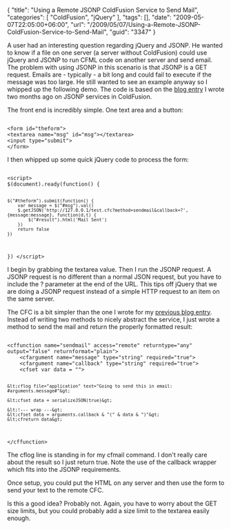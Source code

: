 {
	"title": "Using a Remote JSONP ColdFusion Service to Send Mail",
	"categories": [
		"ColdFusion",
		"jQuery"
	],
	"tags": [],
	"date": "2009-05-07T22:05:00+06:00",
	"url": "/2009/05/07/Using-a-Remote-JSONP-ColdFusion-Service-to-Send-Mail",
	"guid": "3347"
}

A user had an interesting question regarding jQuery and JSONP. He wanted to know if a file on one server (a server without ColdFusion) could use jQuery and JSONP to run CFML code on another server and send email. The problem with using JSONP in this scenario is that JSONP is a GET request. Emails are - typically - a bit long and could fail to execute if the message was too large. He still wanted to see an example anyway so I whipped up the following demo. The code is based on the <a href="http://www.raymondcamden.com/index.cfm/2009/3/11/Writing-a-JSONP-service-in-ColdFusion">blog entry</a> I wrote two months ago on JSONP services in ColdFusion. 

The front end is incredibly simple. One text area and a button:

<code>
&lt;form id="theform"&gt;
&lt;textarea name="msg" id="msg"&gt;&lt;/textarea&gt;
&lt;input type="submit"&gt;	
&lt;/form&gt;
</code>

I then whipped up some quick jQuery code to process the form:

<code>
&lt;script&gt;
$(document).ready(function() {

	$("#theform").submit(function() {
		var message = $("#msg").val()
		$.getJSON('http://127.0.0.1/test.cfc?method=sendmail&callback=?', {message:message}, function(d,t) {
			$("#result").html('Mail Sent')
		})
		return false
	})
})
&lt;/script&gt;
</code>

I begin by grabbing the textarea value. Then I run the JSONP request. A JSONP request is no different than a normal JSON request, but you have to include the ? parameter at the end of the URL. This tips off jQuery that we are doing a JSONP request instead of a simple HTTP request to an item on the same server. 

The CFC is a bit simpler than the one I wrote for my <a href="http://www.coldfusionjedi.com/index.cfm/2009/3/11/Writing-a-JSONP-service-in-ColdFusion">previous blog entry</a>. Instead of writing two methods to nicely abstract the service, I just wrote a method to send the mail and return the properly formatted result:

<code>
&lt;cffunction name="sendmail" access="remote" returntype="any" output="false" returnformat="plain"&gt;
	&lt;cfargument name="message" type="string" required="true"&gt;
	&lt;cfargument name="callback" type="string" required="true"&gt;
	&lt;cfset var data = ""&gt;
	
	&lt;cflog file="application" text="Going to send this in email: #arguments.message#"&gt;

	&lt;cfset data = serializeJSON(true)&gt;
   
	&lt;!--- wrap ---&gt;
	&lt;cfset data = arguments.callback & "(" & data & ")"&gt;
	&lt;cfreturn data&gt;
&lt;/cffunction&gt;
</code>

The cflog line is standing in for my cfmail command. I don't really care about the result so I just return true. Note the use of the callback wrapper which fits into the JSONP requirements. 

Once setup, you could put the HTML on any server and then use the form to send your text to the remote CFC. 

Is this a good idea? Probably not. Again, you have to worry about the GET size limits, but you could probably add a size limit to the textarea easily enough.